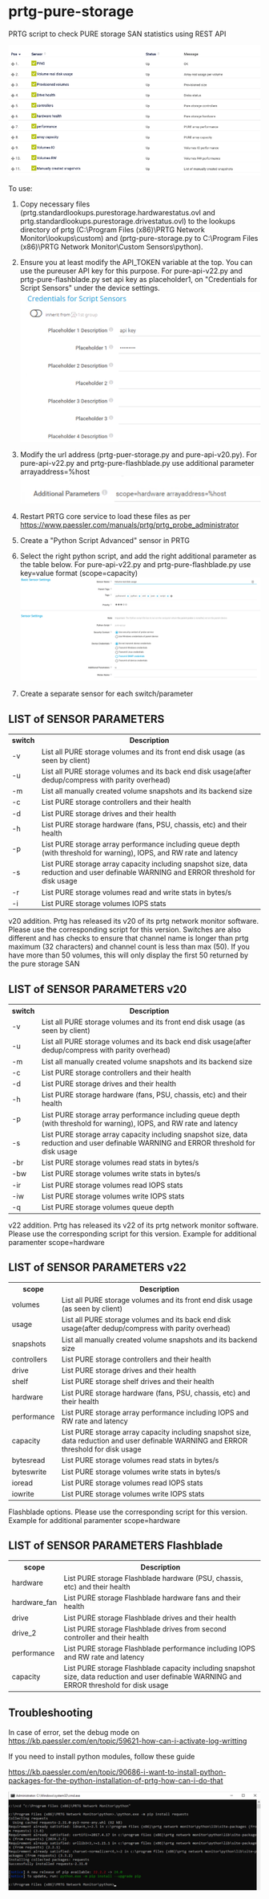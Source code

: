 # prtg-pure-storage
PRTG script to check PURE storage SAN statistics using REST API


![All available sensors](https://github.com/evandrotex/prtg-pure-storage/raw/master/all%20sensors.png)


To use: 
1. Copy necessary files (prtg.standardlookups.purestorage.hardwarestatus.ovl and prtg.standardlookups.purestorage.drivestatus.ovl) to the lookups directory of prtg (C:\Program Files (x86)\PRTG Network Monitor\lookups\custom) and (prtg-pure-storage.py to C:\Program Files (x86)\PRTG Network Monitor\Custom Sensors\python).
2. Ensure you at least modify the API_TOKEN variable at the top. You can use the pureuser API key for this purpose. For pure-api-v22.py and prtg-pure-flashblade.py set api key as placeholder1, on "Credentials for Script Sensors" under the device settings.
![Api](https://github.com/evandrotex/prtg-pure-storage/raw/master/api-key.png)
3. Modify the url address (prtg-puer-storage.py and pure-api-v20.py). For pure-api-v22.py and prtg-pure-flashblade.py use additional parameter arrayaddress=%host
![Host](https://github.com/evandrotex/prtg-pure-storage/raw/master/additional_parameter.png)
4. Restart PRTG core service to load these files as per https://www.paessler.com/manuals/prtg/prtg_probe_administrator
5. Create a "Python Script Advanced" sensor in PRTG
6. Select the right python script, and add the right additional parameter as the table below. For pure-api-v22.py and prtg-pure-flashblade.py use key=value format (scope=capacity)
![Adding a sensor](https://github.com/evandrotex/prtg-pure-storage/raw/master/add-sensor.png)

7. Create a separate sensor for each switch/parameter


## LIST of SENSOR PARAMETERS
<table>
    <tr>
        <th>switch</th>
        <th>Description</th>
    </tr>
    <tr>
        <td>-v</td>
        <td>List all PURE storage volumes and its front end disk usage (as seen by client) </td>
    </tr>
    <tr>
        <td>-u</td>
        <td>List all PURE storage volumes and its back end disk usage(after dedup/compress with parity overhead)</td>
    </tr>
    <tr>
        <td>-m</td>
        <td>List all manually created volume snapshots and its backend size </td>
    </tr>
    <tr>
        <td>-c</td>
        <td>List PURE storage controllers and their health</td>
    </tr>
    <tr>
        <td>-d</td>
        <td>List PURE storage drives and their health</td>
    </tr>
    <tr>
        <td>-h</td>
        <td>List PURE storage hardware (fans, PSU, chassis, etc) and their health</td>
    </tr>
    <tr>
        <td>-p</td>
        <td>List PURE storage array performance including queue depth (with threshold for warning), IOPS, and RW rate and latency </td>
    </tr>
     <tr>
        <td>-s</td>
        <td>List PURE storage array capacity including snapshot size, data reduction and user definable WARNING and ERROR threshold for disk usage</td>
    </tr>
     <tr>
        <td>-r</td>
        <td>List PURE storage volumes read and write stats in bytes/s</td>
    </tr>
    <tr>
        <td>-i</td>
        <td>List PURE storage volumes IOPS stats</td>
    </tr>
</table>



v20 addition.
Prtg has released its v20 of its prtg network monitor software.
Please use the corresponding script for this version.
Switches are also different and has checks to ensure that channel name is longer than prtg maximum (32 characters) and channel count is less than max (50). If you have more than 50 volumes, this will only display the first 50 returned by the pure storage SAN

## LIST of SENSOR PARAMETERS v20
<table>
    <tr>
        <th>switch</th>
        <th>Description</th>
    </tr>
    <tr>
        <td>-v</td>
        <td>List all PURE storage volumes and its front end disk usage (as seen by client) </td>
    </tr>
    <tr>
        <td>-u</td>
        <td>List all PURE storage volumes and its back end disk usage(after dedup/compress with parity overhead)</td>
    </tr>
    <tr>
        <td>-m</td>
        <td>List all manually created volume snapshots and its backend size </td>
    </tr>
    <tr>
        <td>-c</td>
        <td>List PURE storage controllers and their health</td>
    </tr>
    <tr>
        <td>-d</td>
        <td>List PURE storage drives and their health</td>
    </tr>
    <tr>
        <td>-h</td>
        <td>List PURE storage hardware (fans, PSU, chassis, etc) and their health</td>
    </tr>
    <tr>
        <td>-p</td>
        <td>List PURE storage array performance including queue depth (with threshold for warning), IOPS, and RW rate and latency </td>
    </tr>
     <tr>
        <td>-s</td>
        <td>List PURE storage array capacity including snapshot size, data reduction and user definable WARNING and ERROR threshold for disk usage</td>
    </tr>
     <tr>
        <td>-br</td>
        <td>List PURE storage volumes read stats in bytes/s</td>
    </tr>
    <tr>
        <td>-bw</td>
        <td>List PURE storage volumes write stats in bytes/s</td>
    </tr>
    <tr>
        <td>-ir</td>
        <td>List PURE storage volumes read IOPS stats</td>
    </tr>
        <tr>
        <td>-iw</td>
        <td>List PURE storage volumes write IOPS stats</td>
    </tr>
    </tr>
        <tr>
        <td>-q</td>
        <td>List PURE storage volumes queue depth</td>
    </tr>

</table>

v22 addition.
Prtg has released its v22 of its prtg network monitor software.
Please use the corresponding script for this version. Example for additional paramenter scope=hardware

## LIST of SENSOR PARAMETERS v22
<table>
    <tr>
        <th>scope</th>
        <th>Description</th>
    </tr>
    <tr>
        <td>volumes</td>
        <td>List all PURE storage volumes and its front end disk usage (as seen by client) </td>
    </tr>
    <tr>
        <td>usage</td>
        <td>List all PURE storage volumes and its back end disk usage(after dedup/compress with parity overhead)</td>
    </tr>
    <tr>
        <td>snapshots</td>
        <td>List all manually created volume snapshots and its backend size </td>
    </tr>
    <tr>
        <td>controllers</td>
        <td>List PURE storage controllers and their health</td>
    </tr>
    <tr>
        <td>drive</td>
        <td>List PURE storage drives and their health</td>
    </tr>
    <tr>
        <tr>
        <td>shelf</td>
        <td>List PURE storage shelf drives and their health</td>
    </tr>
    <tr>
        <td>hardware</td>
        <td>List PURE storage hardware (fans, PSU, chassis, etc) and their health</td>
    </tr>
    <tr>
        <td>performance</td>
        <td>List PURE storage array performance including IOPS and RW rate and latency </td>
    </tr>
     <tr>
        <td>capacity</td>
        <td>List PURE storage array capacity including snapshot size, data reduction and user definable WARNING and ERROR threshold for disk usage</td>
    </tr>
     <tr>
        <td>bytesread</td>
        <td>List PURE storage volumes read stats in bytes/s</td>
    </tr>
    <tr>
        <td>byteswrite</td>
        <td>List PURE storage volumes write stats in bytes/s</td>
    </tr>
    <tr>
        <td>ioread</td>
        <td>List PURE storage volumes read IOPS stats</td>
    </tr>
        <tr>
        <td>iowrite</td>
        <td>List PURE storage volumes write IOPS stats</td>
    </tr>
</table>

Flashblade options.
Please use the corresponding script for this version. Example for additional paramenter scope=hardware

## LIST of SENSOR PARAMETERS Flashblade
<table>
    <tr>
        <th>scope</th>
        <th>Description</th>
    </tr>
    <tr>
        <td>hardware</td>
        <td>List PURE storage Flashblade hardware (PSU, chassis, etc) and their health</td>
    </tr>
        <tr>
        <td>hardware_fan</td>
        <td>List PURE storage Flashblade hardware fans and their health</td>
    </tr>
     <tr>
        <tr>
        <td>drive</td>
        <td>List PURE storage Flashblade drives and their health</td>
    </tr>
    <tr>
        <tr>
        <td>drive_2</td>
        <td>List PURE storage Flashblade drives from second controller and their health</td>
    </tr>
    <tr>
        <td>performance</td>
        <td>List PURE storage Flashblade performance including IOPS and RW rate and latency </td>
    </tr>
     <tr>
        <td>capacity</td>
        <td>List PURE storage Flashblade capacity including snapshot size, data reduction and user definable WARNING and ERROR threshold for disk usage</td>
    </tr>
</table>

## Troubleshooting

In case of error, set the debug mode on 
https://kb.paessler.com/en/topic/59621-how-can-i-activate-log-writting

If you need to install python modules, follow these guide

https://kb.paessler.com/en/topic/90686-i-want-to-install-python-packages-for-the-python-installation-of-prtg-how-can-i-do-that


![Install Req](https://github.com/evandrotex/prtg-pure-storage/raw/master/install_requests.png)

